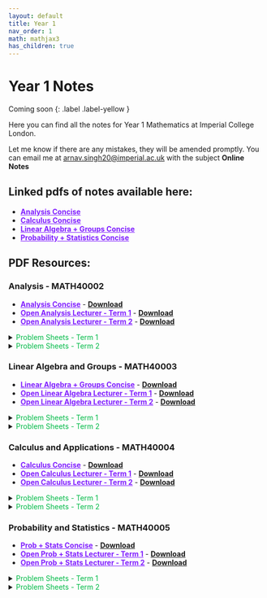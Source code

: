 ```yaml
---
layout: default
title: Year 1
nav_order: 1
math: mathjax3
has_children: true
---
```


# Year 1 Notes 
Coming soon
{: .label .label-yellow }

Here you can find all the notes for Year 1 Mathematics at Imperial College London.


Let me know if there are any mistakes, they will be amended promptly. You can email me at <arnav.singh20@imperial.ac.uk> with the subject **Online Notes**

## Linked pdfs of notes available here:

- <a href="/notes/pdfs/Y1Concise/AN-MATH4002-c.pdf" target="_blank" style="color:#801fff;">**Analysis Concise**</a>
- <a href="/notes/pdfs/Y1Concise/CAA-MATH4004-c.pdf" target="_blank" style="color:#801fff;">**Calculus Concise**</a>
-  <a href="/notes/pdfs/Y1Concise/LAG-MATH4003-c.pdf" target="_blank" style="color:#801fff;">**Linear Algebra + Groups Concise**</a>
-   <a href="/notes/pdfs/Y1Concise/PAS-MATH4005-c.pdf" target="_blank" style="color:#801fff;">**Probability + Statistics Concise**</a>

## PDF Resources:

### Analysis - MATH40002
- <a href="/notes/pdfs/Y1Concise/AN-MATH4002-c.pdf" target="_blank" style="color:#801fff;">**Analysis Concise**</a> - <a href="/notes/pdfs/Y1Concise/AN-MATH4002-c.pdf" download>**Download**</a>
- <a href="/notes/pdfs/year2/AnalysisII.pdf" target="_blank" style="color:#801fff;">**Open Analysis Lecturer - Term 1**</a> - <a href="/notes/pdfs/year2/AnalysisII.pdf" download>**Download**</a>
- <a href="/notes/pdfs/year2/ANALecII.pdf" target="_blank" style="color:#801fff;">**Open Analysis Lecturer - Term 2**</a> - <a href="/notes/pdfs/year2/ANALecII.pdf" download>**Download**</a>

<details closed markdown="block">
  <summary>
    <span style="color: #00ba47;">Problem Sheets - Term 1</span>
  </summary>
  
  - <a href="/notes/pdfs/year1/analysis/probsheets/term1/ANAPS1.pdf" target="_blank" style="color:#00ba47;">**Problem Sheet 1**</a> - <a href="/notes/pdfs/year1/analysis/term1/probsheets/ANAPS1-Sol.pdf" target="_blank">**Solutions**</a>
  
  - <a href="/notes/pdfs/year1/analysis/probsheets/term1/ANAPS2.pdf" target="_blank" style="color:#00ba47;">**Problem Sheet 2**</a> - <a href="/notes/pdfs/year1/analysis/term1/probsheets/ANAPS2-Sol.pdf" target="_blank">**Solutions**</a>
  
  - <a href="/notes/pdfs/year1/analysis/probsheets/term1/ANAPS3.pdf" target="_blank" style="color:#00ba47;">**Problem Sheet 3**</a> - <a href="/notes/pdfs/year1/analysis/term1/probsheets/ANAPS3-Sol.pdf" target="_blank">**Solutions**</a>
  
  - <a href="/notes/pdfs/year1/analysis/probsheets/term1/ANAPS4.pdf" target="_blank" style="color:#00ba47;">**Problem Sheet 4**</a> - <a href="/notes/pdfs/year1/analysis/term1/probsheets/ANAPS4-Sol.pdf" target="_blank">**Solutions**</a>
  
  - <a href="/notes/pdfs/year1/analysis/probsheets/term1/ANAPS5.pdf" target="_blank" style="color:#00ba47;">**Problem Sheet 5**</a> - <a href="/notes/pdfs/year1/analysis/term1/probsheets/ANAPS5-Sol.pdf" target="_blank">**Solutions**</a>
  
  - <a href="/notes/pdfs/year1/analysis/probsheets/term1/ANAPS6.pdf" target="_blank" style="color:#00ba47;">**Problem Sheet 6**</a> - <a href="/notes/pdfs/year1/analysis/term1/probsheets/ANAPS6-Sol.pdf" target="_blank">**Solutions**</a>
  
  - <a href="/notes/pdfs/year1/analysis/probsheets/term1/ANAPS7.pdf" target="_blank" style="color:#00ba47;">**Problem Sheet 7**</a> - <a href="/notes/pdfs/year1/analysis/term1/probsheets/ANAPS7-Sol.pdf" target="_blank">**Solutions**</a>
  
</details>

<details closed markdown="block">
  <summary>
    <span style="color: #00ba47;">Problem Sheets - Term 2</span>
  </summary>
  
  - <a href="/notes/pdfs/year1/analysis/probsheets/term2/ANAPS1.pdf" target="_blank" style="color:#00ba47;">**Problem Sheet 1**</a> - <a href="/notes/pdfs/year1/analysis/term2/probsheets/ANAPS1-Sol.pdf" target="_blank">**Solutions**</a>
  
  - <a href="/notes/pdfs/year1/analysis/probsheets/term2/ANAPS2.pdf" target="_blank" style="color:#00ba47;">**Problem Sheet 2**</a> - <a href="/notes/pdfs/year1/analysis/term2/probsheets/ANAPS2-Sol.pdf" target="_blank">**Solutions**</a>
  
  - <a href="/notes/pdfs/year1/analysis/probsheets/term2/ANAPS3.pdf" target="_blank" style="color:#00ba47;">**Problem Sheet 3**</a> - <a href="/notes/pdfs/year1/analysis/term2/probsheets/ANAPS3-Sol.pdf" target="_blank">**Solutions**</a>
  
  - <a href="/notes/pdfs/year1/analysis/probsheets/term2/ANAPS4.pdf" target="_blank" style="color:#00ba47;">**Problem Sheet 4**</a> - <a href="/notes/pdfs/year1/analysis/term2/probsheets/ANAPS4-Sol.pdf" target="_blank">**Solutions**</a>
  
  - <a href="/notes/pdfs/year1/analysis/probsheets/term2/ANAPS5.pdf" target="_blank" style="color:#00ba47;">**Problem Sheet 5**</a> - <a href="/notes/pdfs/year1/analysis/term2/probsheets/ANAPS5-Sol.pdf" target="_blank">**Solutions**</a>
  
  - <a href="/notes/pdfs/year1/analysis/probsheets/term2/ANAPS6.pdf" target="_blank" style="color:#00ba47;">**Problem Sheet 6**</a> - <a href="/notes/pdfs/year1/analysis/term2/probsheets/ANAPS6-Sol.pdf" target="_blank">**Solutions**</a>
  
  - <a href="/notes/pdfs/year1/analysis/probsheets/term2/ANAPS7.pdf" target="_blank" style="color:#00ba47;">**Problem Sheet 7**</a> - <a href="/notes/pdfs/year1/analysis/term2/probsheets/ANAPS7-Sol.pdf" target="_blank">**Solutions**</a>
  
  - <a href="/notes/pdfs/year1/analysis/probsheets/term2/ANAPS8.pdf" target="_blank" style="color:#00ba47;">**Problem Sheet 8**</a> - <a href="/notes/pdfs/year1/analysis/term2/probsheets/ANAPS8-Sol.pdf" target="_blank">**Solutions**</a>
  
</details>

### Linear Algebra and Groups - MATH40003
- <a href="/notes/pdfs/Y1Concise/LAG-MATH4003-c.pdf" target="_blank" style="color:#801fff;">**Linear Algebra + Groups Concise**</a> - <a href="/notes/pdfs/Y1Concise/LAG-MATH4003-c.pdf" download>**Download**</a>
- <a href="/notes/pdfs/year2/AnalysisII.pdf" target="_blank" style="color:#801fff;">**Open Linear Algebra Lecturer - Term 1**</a> - <a href="/notes/pdfs/year2/AnalysisII.pdf" download>**Download**</a>
- <a href="/notes/pdfs/year2/ANALecII.pdf" target="_blank" style="color:#801fff;">**Open Linear Algebra Lecturer - Term 2**</a> - <a href="/notes/pdfs/year2/ANALecII.pdf" download>**Download**</a>

<details closed markdown="block">
  <summary>
    <span style="color: #00ba47;">Problem Sheets - Term 1</span>
  </summary>
  
  - <a href="/notes/pdfs/year1/linalg/probsheets/term1/LAGPS1.pdf" target="_blank" style="color:#00ba47;">**Problem Sheet 1**</a> - <a href="/notes/pdfs/year1/linalg/term1/probsheets/LAGPS1-Sol.pdf" target="_blank">**Solutions**</a>
  
  - <a href="/notes/pdfs/year1/linalg/probsheets/term1/LAGPS2.pdf" target="_blank" style="color:#00ba47;">**Problem Sheet 2**</a> - <a href="/notes/pdfs/year1/linalg/term1/probsheets/LAGPS2-Sol.pdf" target="_blank">**Solutions**</a>
  
  - <a href="/notes/pdfs/year1/linalg/probsheets/term1/LAGPS3.pdf" target="_blank" style="color:#00ba47;">**Problem Sheet 3**</a> - <a href="/notes/pdfs/year1/linalg/term1/probsheets/LAGPS3-Sol.pdf" target="_blank">**Solutions**</a>
  
  - <a href="/notes/pdfs/year1/linalg/probsheets/term1/LAGPS4.pdf" target="_blank" style="color:#00ba47;">**Problem Sheet 4**</a> - <a href="/notes/pdfs/year1/linalg/term1/probsheets/LAGPS4-Sol.pdf" target="_blank">**Solutions**</a>
  
  - <a href="/notes/pdfs/year1/linalg/probsheets/term1/LAGPS5.pdf" target="_blank" style="color:#00ba47;">**Problem Sheet 5**</a> - <a href="/notes/pdfs/year1/linalg/term1/probsheets/LAGPS5-Sol.pdf" target="_blank">**Solutions**</a>
  
  - <a href="/notes/pdfs/year1/linalg/probsheets/term1/LAGPS6.pdf" target="_blank" style="color:#00ba47;">**Problem Sheet 6**</a> - <a href="/notes/pdfs/year1/linalg/term1/probsheets/LAGPS6-Sol.pdf" target="_blank">**Solutions**</a>
  
</details>

<details closed markdown="block">
  <summary>
    <span style="color: #00ba47;">Problem Sheets - Term 2</span>
  </summary>
  
  - <a href="/notes/pdfs/year1/linalg/probsheets/term2/LAGPS1.pdf" target="_blank" style="color:#00ba47;">**Problem Sheet 1**</a>
  
  - <a href="/notes/pdfs/year1/linalg/probsheets/term2/LAGPS2.pdf" target="_blank" style="color:#00ba47;">**Problem Sheet 2**</a>
  
  - <a href="/notes/pdfs/year1/linalg/probsheets/term2/LAGPS3.pdf" target="_blank" style="color:#00ba47;">**Problem Sheet 3**</a> - <a href="/notes/pdfs/year1/linalg/term2/probsheets/LAGPS3-Sol.pdf" target="_blank">**Solutions**</a>
  
  - <a href="/notes/pdfs/year1/linalg/probsheets/term2/LAGPS4.pdf" target="_blank" style="color:#00ba47;">**Problem Sheet 4**</a> - <a href="/notes/pdfs/year1/linalg/term2/probsheets/LAGPS4-Sol.pdf" target="_blank">**Solutions**</a>
  
  - <a href="/notes/pdfs/year1/linalg/probsheets/term2/LAGPS5.pdf" target="_blank" style="color:#00ba47;">**Problem Sheet 5**</a> - <a href="/notes/pdfs/year1/linalg/term2/probsheets/LAGPS5-Sol.pdf" target="_blank">**Solutions**</a>
  
  - <a href="/notes/pdfs/year1/linalg/probsheets/term2/LAGPS6.pdf" target="_blank" style="color:#00ba47;">**Problem Sheet 6**</a> - <a href="/notes/pdfs/year1/linalg/term2/probsheets/LAGPS6-Sol.pdf" target="_blank">**Solutions**</a>
  
  - <a href="/notes/pdfs/year1/linalg/probsheets/term2/LAGPS6.pdf" target="_blank" style="color:#00ba47;">**Problem Sheet 7**</a> - <a href="/notes/pdfs/year1/linalg/term2/probsheets/LAGPS6-Sol.pdf" target="_blank">**Solutions**</a>
  
  - <a href="/notes/pdfs/year1/linalg/probsheets/term2/LAGPS6.pdf" target="_blank" style="color:#00ba47;">**Problem Sheet 8**</a> - <a href="/notes/pdfs/year1/linalg/term2/probsheets/LAGPS6-Sol.pdf" target="_blank">**Solutions**</a>
  
</details>

### Calculus and Applications - MATH40004
- <a href="/notes/pdfs/Y1Concise/CAA-MATH4004-c.pdf" target="_blank" style="color:#801fff;">**Calculus Concise**</a> - <a href="/notes/pdfs/Y1Concise/CAA-MATH4004-c.pdf" download>**Download**</a>
- <a href="/notes/pdfs/year2/AnalysisII.pdf" target="_blank" style="color:#801fff;">**Open Calculus Lecturer - Term 1**</a> - <a href="/notes/pdfs/year2/AnalysisII.pdf" download>**Download**</a>
- <a href="/notes/pdfs/year2/ANALecII.pdf" target="_blank" style="color:#801fff;">**Open Calculus Lecturer - Term 2**</a> - <a href="/notes/pdfs/year2/ANALecII.pdf" download>**Download**</a>

<details closed markdown="block">
  <summary>
    <span style="color: #00ba47;">Problem Sheets - Term 1</span>
  </summary>
  
  - <a href="/notes/pdfs/year1/calc/probsheets/term1/CAAPS1.pdf" target="_blank" style="color:#00ba47;">**Problem Sheet 1**</a> - <a href="/notes/pdfs/year1/calc/term1/probsheets/CAAPS1-Sol.pdf" target="_blank">**Solutions**</a>
  
  - <a href="/notes/pdfs/year1/calc/probsheets/term1/CAAPS2.pdf" target="_blank" style="color:#00ba47;">**Problem Sheet 2**</a> - <a href="/notes/pdfs/year1/calc/term1/probsheets/CAAPS2-Sol.pdf" target="_blank">**Solutions**</a>
  
  - <a href="/notes/pdfs/year1/calc/probsheets/term1/CAAPS3.pdf" target="_blank" style="color:#00ba47;">**Problem Sheet 3**</a> - <a href="/notes/pdfs/year1/calc/term1/probsheets/CAAPS3-Sol.pdf" target="_blank">**Solutions**</a>
  
  - <a href="/notes/pdfs/year1/calc/probsheets/term1/CAAPS4.pdf" target="_blank" style="color:#00ba47;">**Problem Sheet 4**</a> - <a href="/notes/pdfs/year1/calc/term1/probsheets/CAAPS4-Sol.pdf" target="_blank">**Solutions**</a>
  
  - <a href="/notes/pdfs/year1/calc/probsheets/term1/CAAPS5.pdf" target="_blank" style="color:#00ba47;">**Problem Sheet 5**</a> - <a href="/notes/pdfs/year1/calc/term1/probsheets/CAAPS5-Sol.pdf" target="_blank">**Solutions**</a>
  
  - <a href="/notes/pdfs/year1/calc/probsheets/term1/CAAPS6.pdf" target="_blank" style="color:#00ba47;">**Problem Sheet 6**</a> - <a href="/notes/pdfs/year1/calc/term1/probsheets/CAAPS6-Sol.pdf" target="_blank">**Solutions**</a>
  
  - <a href="/notes/pdfs/year1/calc/probsheets/term1/CAAPS7.pdf" target="_blank" style="color:#00ba47;">**Problem Sheet 7**</a> - <a href="/notes/pdfs/year1/calc/term1/probsheets/CAAPS7-Sol.pdf" target="_blank">**Solutions**</a>
  
</details>

<details closed markdown="block">
  <summary>
    <span style="color: #00ba47;">Problem Sheets - Term 2</span>
  </summary>
  
  - <a href="/notes/pdfs/year2/problemsheets/anlaysisSheets/term2/ANAPS1.pdf" target="_blank" style="color:#00ba47;">** PLACE HOLDER LINK **</a> - <a href="/notes/pdfs/year2/problemsheets/anlaysisSheets/term2/ANAPS1-Sol.pdf" target="_blank">**Solutions**</a>
  
</details>

### Probability and Statistics - MATH40005
- <a href="/notes/pdfs/Y1Concise/PAS-MATH4005-c.pdf" target="_blank" style="color:#801fff;">**Prob + Stats Concise**</a> - <a href="/notes/pdfs/Y1Concise/PAS-MATH4005-c.pdf" download>**Download**</a>
- <a href="/notes/pdfs/year2/AnalysisII.pdf" target="_blank" style="color:#801fff;">**Open Prob + Stats Lecturer - Term 1**</a> - <a href="/notes/pdfs/year2/AnalysisII.pdf" download>**Download**</a>
- <a href="/notes/pdfs/year2/ANALecII.pdf" target="_blank" style="color:#801fff;">**Open Prob + Stats Lecturer - Term 2**</a> - <a href="/notes/pdfs/year2/ANALecII.pdf" download>**Download**</a>

<details closed markdown="block">
  <summary>
    <span style="color: #00ba47;">Problem Sheets - Term 1</span>
  </summary>
  
  - <a href="/notes/pdfs/year1/prob/probsheets/term1/PASPS1.pdf" target="_blank" style="color:#00ba47;">**Problem Sheet 1**</a> - <a href="/notes/pdfs/year1/prob/term1/probsheets/PASPS1-Sol.pdf" target="_blank">**Solutions**</a>
  
  - <a href="/notes/pdfs/year1/prob/probsheets/term1/PASPS2.pdf" target="_blank" style="color:#00ba47;">**Problem Sheet 2**</a> - <a href="/notes/pdfs/year1/prob/term1/probsheets/PASPS2-Sol.pdf" target="_blank">**Solutions**</a>
  
  - <a href="/notes/pdfs/year1/prob/probsheets/term1/PASPS3.pdf" target="_blank" style="color:#00ba47;">**Problem Sheet 3**</a> - <a href="/notes/pdfs/year1/prob/term1/probsheets/PASPS3-Sol.pdf" target="_blank">**Solutions**</a>
  
  - <a href="/notes/pdfs/year1/prob/probsheets/term1/PASPS4.pdf" target="_blank" style="color:#00ba47;">**Problem Sheet 4**</a> - <a href="/notes/pdfs/year1/prob/term1/probsheets/PASPS4-Sol.pdf" target="_blank">**Solutions**</a>
  
  - <a href="/notes/pdfs/year1/prob/probsheets/term1/PASPS5.pdf" target="_blank" style="color:#00ba47;">**Problem Sheet 5**</a> - <a href="/notes/pdfs/year1/prob/term1/probsheets/PASPS5-Sol.pdf" target="_blank">**Solutions**</a>
  
  - <a href="/notes/pdfs/year1/prob/probsheets/term1/PASPS6.pdf" target="_blank" style="color:#00ba47;">**Problem Sheet 6**</a> - <a href="/notes/pdfs/year1/prob/term1/probsheets/PASPS6-Sol.pdf" target="_blank">**Solutions**</a>
  
  - <a href="/notes/pdfs/year1/prob/probsheets/term1/PASPS7.pdf" target="_blank" style="color:#00ba47;">**Problem Sheet 7**</a> - <a href="/notes/pdfs/year1/prob/term1/probsheets/PASPS7-Sol.pdf" target="_blank">**Solutions**</a>
  
</details>

<details closed markdown="block">
  <summary>
    <span style="color: #00ba47;">Problem Sheets - Term 2</span>
  </summary>
  
  - <a href="/notes/pdfs/year1/prob/probsheets/term2/PASPS1.pdf" target="_blank" style="color:#00ba47;">**Problem Sheet 1**</a> - <a href="/notes/pdfs/year1/prob/term2/probsheets/PASPS1-Sol.pdf" target="_blank">**Solutions**</a>
  
  - <a href="/notes/pdfs/year1/prob/probsheets/term2/PASPS2.pdf" target="_blank" style="color:#00ba47;">**Problem Sheet 2**</a> - <a href="/notes/pdfs/year1/prob/term2/probsheets/PASPS2-Sol.pdf" target="_blank">**Solutions**</a>
  
  - <a href="/notes/pdfs/year1/prob/probsheets/term2/PASPS3.pdf" target="_blank" style="color:#00ba47;">**Problem Sheet 3**</a> - <a href="/notes/pdfs/year1/prob/term2/probsheets/PASPS3-Sol.pdf" target="_blank">**Solutions**</a>
  
  - <a href="/notes/pdfs/year1/prob/probsheets/term2/PASPS4.pdf" target="_blank" style="color:#00ba47;">**Problem Sheet 4**</a> - <a href="/notes/pdfs/year1/prob/term2/probsheets/PASPS4-Sol.pdf" target="_blank">**Solutions**</a>
  
  - <a href="/notes/pdfs/year1/prob/probsheets/term2/PASPS5.pdf" target="_blank" style="color:#00ba47;">**Problem Sheet 5**</a> - <a href="/notes/pdfs/year1/prob/term2/probsheets/PASPS5-Sol.pdf" target="_blank">**Solutions**</a>
  
  - <a href="/notes/pdfs/year1/prob/probsheets/term2/PASPS6.pdf" target="_blank" style="color:#00ba47;">**Problem Sheet 6**</a> - <a href="/notes/pdfs/year1/prob/term2/probsheets/PASPS6-Sol.pdf" target="_blank">**Solutions**</a>
  
</details>
